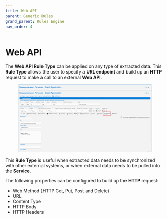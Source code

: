 ```yaml
---
title: Web API
parent: Generic Rules
grand_parent: Rules Engine
nav_order: 4
---
```


# Web API

The **Web API Rule Type** can be applied on any type of extracted data. This **Rule Type** allows the user to specify a **URL endpoint** and build up an **HTTP** request to make a call to an external **Web API**.

<figure><img src="../../.gitbook/assets/image (21) (1) (1) (1) (1).png" alt=""><figcaption></figcaption></figure>

This **Rule Type** is useful when extracted data needs to be synchronized with other external systems, or when external data needs to be pulled into the **Service**.

The following properties can be configured to build up the **HTTP** request:

* Web Method (HTTP Get, Put, Post and Delete)
* URL
* Content Type
* HTTP Body
* HTTP Headers

